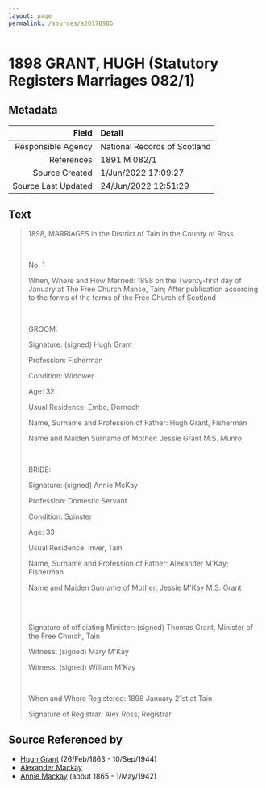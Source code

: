 ```yaml
---
layout: page
permalink: /sources/s20178986
---
```


# 1898 GRANT, HUGH (Statutory Registers Marriages 082/1)

## Metadata
Field | Detail
---:|:---
Responsible Agency | National Records of Scotland
References | 1891 M 082/1
Source Created | 1/Jun/2022 17:09:27
Source Last Updated | 24/Jun/2022 12:51:29

## Text

> 1898, MARRIAGES in the District of Tain in the County of Ross
>
> <br/>
>
> No. 1
>
> When, Where and How Married: 1898 on the Twenty-first day of January at The Free Church Manse, Tain; After publication according to the forms of the forms of the Free Church of Scotland
>
> <br/>
>
> GROOM:
>
> Signature: (signed) Hugh Grant
>
> Profession: Fisherman
>
> Condition: Widower
>
> Age: 32
>
> Usual Residence: Embo, Dornoch
>
> Name, Surname and Profession of Father: Hugh Grant, Fisherman
>
> Name and Maiden Surname of Mother: Jessie Grant M.S. Munro
>
> <br/>
>
> BRIDE:
>
> Signature: (signed) Annie McKay
>
> Profession: Domestic Servant
>
> Condition: Spinster
>
> Age: 33
>
> Usual Residence: Inver, Tain
>
> Name, Surname and Profession of Father: Alexander M'Kay; Fisherman
>
> Name and Maiden Surname of Mother: Jessie M'Kay M.S. Grant
>
> <br/>
>
> <br/>
>
> Signature of officiating Minister: (signed) Thomas Grant, Minister of the Free Church, Tain
>
> Witness: (signed) Mary M'Kay
>
> Witness: (signed) William M'Kay
>
> <br/>
>
> When and Where Registered: 1898 January 21st at Tain
>
> Signature of Registrar: Alex Ross, Registrar
>

## Source Referenced by

* [Hugh Grant](../people/@31066628@-hugh-grant-b1863-2-26-d1944-9-10.md) (26/Feb/1863 - 10/Sep/1944)
* [Alexander Mackay](../people/@56321492@-alexander-mackay-b-d.md)
* [Annie Mackay](../people/@503334@-annie-mackay-b1865-d1942-5-1.md) (about 1865 - 1/May/1942)
